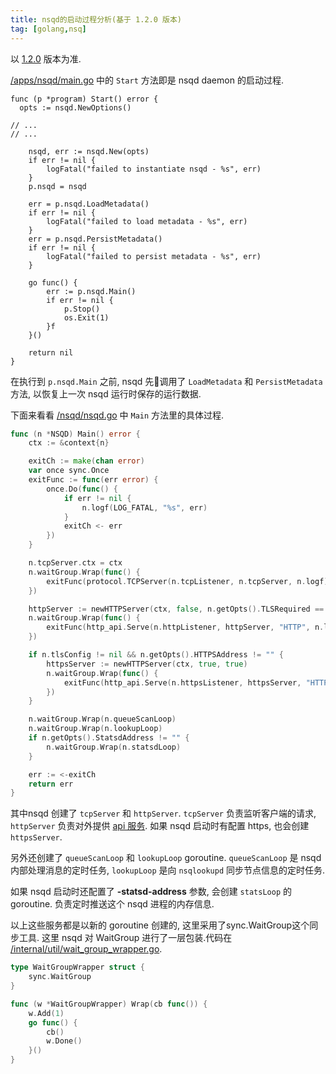 ```yaml
---
title: nsqd的启动过程分析(基于 1.2.0 版本)
tag: [golang,nsq]
---
```


以 [1.2.0](https://github.com/nsqio/nsq/releases/tag/v1.2.0) 版本为准.

[/apps/nsqd/main.go](https://github.com/nsqio/nsq/blob/e7d872a9a8b562695be39b519eadce00771874eb/apps/nsqd/main.go#L41) 中的 `Start` 方法即是 nsqd daemon 的启动过程.

``` golang
func (p *program) Start() error {
  opts := nsqd.NewOptions()
  
// ...
// ... 
  
	nsqd, err := nsqd.New(opts)
	if err != nil {
		logFatal("failed to instantiate nsqd - %s", err)
	}
	p.nsqd = nsqd

	err = p.nsqd.LoadMetadata()
	if err != nil {
		logFatal("failed to load metadata - %s", err)
	}
	err = p.nsqd.PersistMetadata()
	if err != nil {
		logFatal("failed to persist metadata - %s", err)
	}

	go func() {
		err := p.nsqd.Main()
		if err != nil {
			p.Stop()
			os.Exit(1)
		}f
	}()

	return nil
}
```

在执行到 `p.nsqd.Main` 之前, nsqd 先调用了 `LoadMetadata` 和 `PersistMetadata` 方法, 以恢复上一次 nsqd 运行时保存的运行数据.

下面来看看 [/nsqd/nsqd.go](https://github.com/nsqio/nsq/blob/e7d872a9a8b562695be39b519eadce00771874eb/nsqd/nsqd.go#L244) 中 `Main` 方法里的具体过程.

``` go
func (n *NSQD) Main() error {
	ctx := &context{n}

	exitCh := make(chan error)
	var once sync.Once
	exitFunc := func(err error) {
		once.Do(func() {
			if err != nil {
				n.logf(LOG_FATAL, "%s", err)
			}
			exitCh <- err
		})
	}

	n.tcpServer.ctx = ctx
	n.waitGroup.Wrap(func() {
		exitFunc(protocol.TCPServer(n.tcpListener, n.tcpServer, n.logf))
	})

	httpServer := newHTTPServer(ctx, false, n.getOpts().TLSRequired == TLSRequired)
	n.waitGroup.Wrap(func() {
		exitFunc(http_api.Serve(n.httpListener, httpServer, "HTTP", n.logf))
	})

	if n.tlsConfig != nil && n.getOpts().HTTPSAddress != "" {
		httpsServer := newHTTPServer(ctx, true, true)
		n.waitGroup.Wrap(func() {
			exitFunc(http_api.Serve(n.httpsListener, httpsServer, "HTTPS", n.logf))
		})
	}

	n.waitGroup.Wrap(n.queueScanLoop)
	n.waitGroup.Wrap(n.lookupLoop)
	if n.getOpts().StatsdAddress != "" {
		n.waitGroup.Wrap(n.statsdLoop)
	}

	err := <-exitCh
	return err
}
```

其中nsqd 创建了 `tcpServer` 和 `httpServer`. `tcpServer` 负责监听客户端的请求, `httpServer` 负责对外提供 [api 服务](https://nsq.io/components/nsqd.html#http-api). 如果 nsqd 启动时有配置 https, 也会创建 `httpsServer`.

另外还创建了 `queueScanLoop` 和 `lookupLoop` goroutine. `queueScanLoop` 是 nsqd 内部处理消息的定时任务, `lookupLoop` 是向 `nsqlookupd` 同步节点信息的定时任务.

如果 nsqd 启动时还配置了 **-statsd-address** 参数, 会创建 `statsLoop` 的 goroutine. 负责定时推送这个 nsqd 进程的内存信息.

以上这些服务都是以新的 goroutine 创建的, 这里采用了sync.WaitGroup这个同步工具. 这里 nsqd 对 WaitGroup 进行了一层包装.代码在
[/internal/util/wait_group_wrapper.go](https://github.com/nsqio/nsq/blob/e7d872a9a8/internal/util/wait_group_wrapper.go#L7).

``` go
type WaitGroupWrapper struct {
	sync.WaitGroup
}

func (w *WaitGroupWrapper) Wrap(cb func()) {
	w.Add(1)
	go func() {
		cb()
		w.Done()
	}()
}
```


